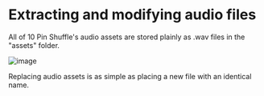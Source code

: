 # Extracting and modifying audio files

All of 10 Pin Shuffle's audio assets are stored plainly as .wav files in the "assets" folder.

![image](https://user-images.githubusercontent.com/97776260/149634548-ce666d0f-17f7-446f-a0e5-afb1f921772e.png)

Replacing audio assets is as simple as placing a new file with an identical name.
